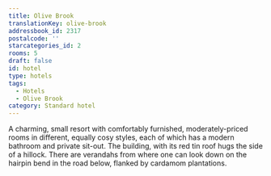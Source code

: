 ```yaml
---
title: Olive Brook
translationKey: olive-brook
addressbook_id: 2317
postalcode: ''
starcategories_id: 2
rooms: 5
draft: false
id: hotel
type: hotels
tags:
  - Hotels
  - Olive Brook
category: Standard hotel
---
```

A charming, small resort with comfortably furnished, moderately-priced rooms in different, equally cosy styles, each of which has a modern bathroom and private sit-out. The building, with its red tin roof hugs the side of a hillock. There are verandahs from where one can look down on the hairpin bend in the road below, flanked by cardamom plantations.